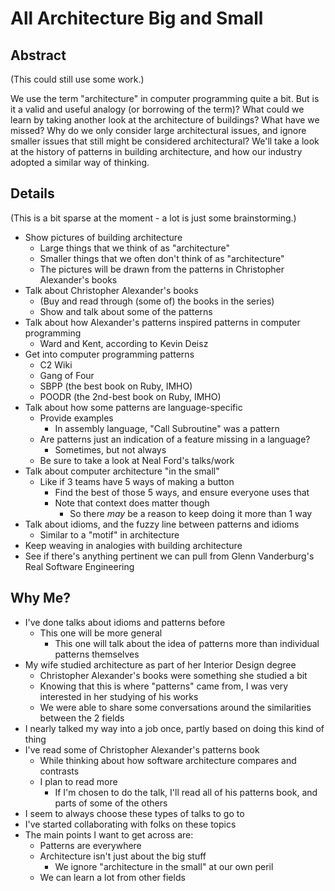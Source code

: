 All Architecture Big and Small
==============================

Abstract
--------

(This could still use some work.)

We use the term "architecture" in computer programming quite a bit.
But is it a valid and useful analogy (or borrowing of the term)?
What could we learn by taking another look at the architecture of buildings?
What have we missed?
Why do we only consider large architectural issues,
and ignore smaller issues that still might be considered architectural?
We'll take a look at the history of patterns in building architecture,
and how our industry adopted a similar way of thinking.


Details
-------

(This is a bit sparse at the moment - a lot is just some brainstorming.)

* Show pictures of building architecture
    * Large things that we think of as "architecture"
    * Smaller things that we often don't think of as "architecture"
    * The pictures will be drawn from the patterns in Christopher Alexander's books
* Talk about Christopher Alexander's books
    * (Buy and read through (some of) the books in the series)
    * Show and talk about some of the patterns
* Talk about how Alexander's patterns inspired patterns in computer programming
    * Ward and Kent, according to Kevin Deisz
* Get into computer programming patterns
    * C2 Wiki
    * Gang of Four
    * SBPP (the best book on Ruby, IMHO)
    * POODR (the 2nd-best book on Ruby, IMHO)
* Talk about how some patterns are language-specific
    * Provide examples
        * In assembly language, "Call Subroutine" was a pattern
    * Are patterns just an indication of a feature missing in a language?
        * Sometimes, but not always
    * Be sure to take a look at Neal Ford's talks/work
* Talk about computer architecture "in the small"
    * Like if 3 teams have 5 ways of making a button
        * Find the best of those 5 ways, and ensure everyone uses that
        * Note that context does matter though
            * So there *may* be a reason to keep doing it more than 1 way
* Talk about idioms, and the fuzzy line between patterns and idioms
    * Similar to a "motif" in architecture
* Keep weaving in analogies with building architecture
* See if there's anything pertinent we can pull from Glenn Vanderburg's Real Software Engineering


Why Me?
-------

* I've done talks about idioms and patterns before
    * This one will be more general
        * This one will talk about the idea of patterns more than individual patterns themselves
* My wife studied architecture as part of her Interior Design degree
    * Christopher Alexander's books were something she studied a bit
    * Knowing that this is where "patterns" came from, I was very interested in her studying of his works
    * We were able to share some conversations around the similarities between the 2 fields
* I nearly talked my way into a job once, partly based on doing this kind of thing
* I've read some of Christopher Alexander's patterns book
    * While thinking about how software architecture compares and contrasts
    * I plan to read more
        * If I'm chosen to do the talk, I'll read all of his patterns book, and parts of some of the others
* I seem to always choose these types of talks to go to
* I've started collaborating with folks on these topics
* The main points I want to get across are:
    * Patterns are everywhere
    * Architecture isn't just about the big stuff
        * We ignore "architecture in the small" at our own peril
    * We can learn a lot from other fields
